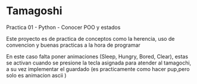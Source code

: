 # Tamagoshi
Practica 01 - Python - Conocer POO y estados 


Este proyecto es de practica de conceptos como la herencia, uso de convencion y buenas practicas a la hora de programar

En este caso falta poner animaciones (Sleep, Hungry, Bored, Clear), estas se activan cuando se presione la tecla asignada
para atender al tamagochi, a su vez implementar el guardado (es practicamente como hacer pup,pero solo es animacion ascii )